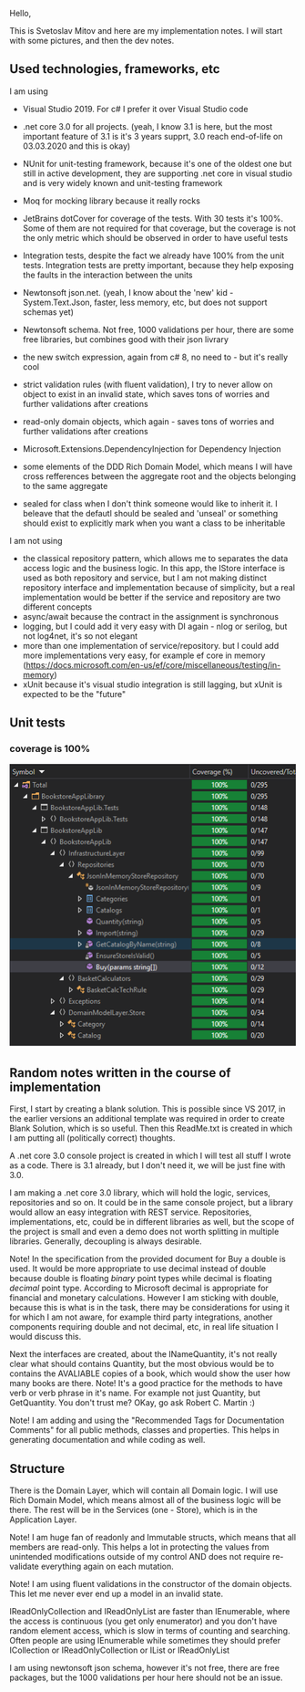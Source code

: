 Hello,

This is Svetoslav Mitov and here are my implementation notes.
I will start with some pictures, and then the dev notes.

## Used technologies, frameworks, etc
I am using
 - Visual Studio 2019. For c# I prefer it over Visual Studio code 
 - .net core 3.0 for all projects. (yeah, I know 3.1 is here, but the most important feature of 3.1 is it's 3 years supprt, 3.0 reach end-of-life on 03.03.2020 and this is okay)
 - NUnit for unit-testing framework, because it's one of the oldest one but still in active development, they are supporting .net core in visual studio and is very widely known and unit-testing framework
 - Moq for mocking library because it really rocks
 - JetBrains dotCover for coverage of the tests. With 30 tests it's 100%. Some of them are not required for that coverage, but the coverage is not the only metric which should be observed in order to have useful tests
 - Integration tests, despite the fact we already have 100% from the unit tests. Integration tests are pretty important, because they help exposing the faults in the interaction between the units
 - Newtonsoft json.net. (yeah, I know about the 'new' kid - System.Text.Json, faster, less memory, etc, but does not support schemas yet)
 - Newtonsoft schema. Not free, 1000 validations per hour, there are some free libraries, but combines good with their json livrary
 
 - the new switch expression, again from c# 8, no need to - but it's really cool
 - strict validation rules (with fluent validation), I try to never allow on object to exist in an invalid state, which saves tons of worries and further validations after creations
 - read-only domain objects, which again - saves tons of worries and further validations after creations

 - Microsoft.Extensions.DependencyInjection for Dependency Injection
 - some elements of the DDD Rich Domain Model, which means I will have cross refferences between the aggregate root and the objects belonging to the same aggregate
 - sealed for class when I don't think someone would like to inherit it. I beleave that the defautl should be sealed and 'unseal' or something should exist to explicitly mark when you want a class to be inheritable


 
 I am not using
 - the classical repository pattern, which allows me to separates the data access logic and the business logic. In this app, the IStore interface is used as both repository and service, but I am not making distinct repository interface and implementation because of simplicity, but a real implementation would be better if the service and repository are two different concepts
 - async/await because the contract in the assignment is synchronous
 - logging, but I could add it very easy with DI again - nlog or serilog, but not log4net, it's so not elegant
 - more than one implementation of service/repository. but I could add more implementations very easy, for example ef core in memory (https://docs.microsoft.com/en-us/ef/core/miscellaneous/testing/in-memory)
 - xUnit because it's visual studio integration is still lagging, but xUnit is expected to be the "future"
 
 
 ## Unit tests 
 
 ### coverage is 100%
 
![unit test coverage](Screenshots/UnitTestCoverage.png)


 ## Random notes written in the course of implementation
 
First, I start by creating a blank solution. This is possible since VS 2017, in the earlier versions an additional template was required in order to create Blank Solution, which is so useful.
Then this ReadMe.txt is created in which I am putting all (politically correct) thoughts.

A .net core 3.0 console project is created in which I will test all stuff I wrote as a code.
There is 3.1 already, but I don't need it, we will be just fine with 3.0.

I am making a .net core 3.0 library, which will hold the logic, services, repositories and so on.
It could be in the same console project, but a library would allow an easy integration with REST service.
Repositories, implementations, etc, could be in different libraries as well, but the scope of the project is small and even a demo does not worth splitting in multiple libraries.
Generally, decoupling is always desirable.

Note! In the specification from the provided document for Buy a double is used. 
It would be more appropriate to use decimal instead of double because double is floating *binary* point types while decimal is floating *decimal* point type.
According to Microsoft decimal is appropriate for financial and monetary calculations.
However I am sticking with double, because this is what is in the task, there may be considerations for using it for which I am not aware, for example third party integrations, another components requiring double and not decimal, etc, in real life situation I would discuss this.

Next the interfaces are created, about the INameQuantity, it's not really clear what should contains Quantity, but the most obvious would be to contains the AVALIABLE copies of a book, which would show the user how many books are there.
Note! It's a good practice for the methods to have verb or verb phrase in it's name. For example not just Quantity, but GetQuantity. You don't trust me? OKay, go ask Robert C. Martin :)

Note! I am adding and using the "Recommended Tags for Documentation Comments" for all public methods, classes and properties. This helps in generating documentation and while coding as well.

## Structure 
There is the Domain Layer, which will contain all Domain logic.
I will use Rich Domain Model, which means almost all of the business logic will be there.
The rest will be in the Services (one - Store), which is in the Application Layer.

Note! I am huge fan of readonly and Immutable structs, which means that all members are read-only.
This helps a lot in protecting the values  from unintended modifications outside of my control AND does not require re-validate everything again on each mutation.

Note! I am using fluent validations in the constructor of the domain objects. This let me never ever end up a model in an invalid state.

IReadOnlyCollection and IReadOnlyList are faster than IEnumerable, where the access is continuous (you get only enumerator) and you don't have random element access, which is slow in terms of counting and searching.
Often people are using IEnumerable while sometimes they should prefer ICollection or IReadOnlyCollection or IList or IReadOnlyList

I am using newtonsoft json schema, however it's not free, there are free packages, but the 1000 validations per hour here should not be an issue.
